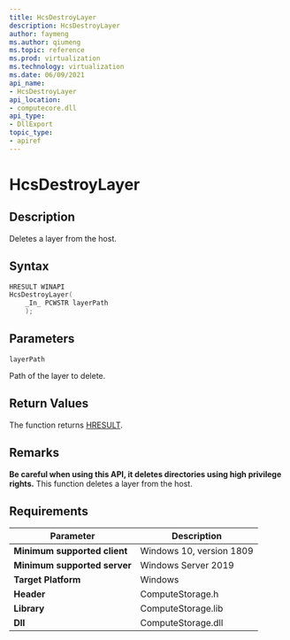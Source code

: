 ```yaml
---
title: HcsDestroyLayer
description: HcsDestroyLayer
author: faymeng
ms.author: qiumeng
ms.topic: reference
ms.prod: virtualization
ms.technology: virtualization
ms.date: 06/09/2021
api_name:
- HcsDestroyLayer
api_location:
- computecore.dll
api_type:
- DllExport
topic_type: 
- apiref
---
```

# HcsDestroyLayer

## Description

Deletes a layer from the host.

## Syntax

```cpp
HRESULT WINAPI
HcsDestroyLayer(
    _In_ PCWSTR layerPath
    );
```

## Parameters

`layerPath`

Path of the layer to delete.

## Return Values

The function returns [HRESULT](./HCSHResult.md).

## Remarks

**Be careful when using this API, it deletes directories using high privilege rights.**
This function deletes a layer from the host.

## Requirements

|Parameter|Description|
|---|---|
| **Minimum supported client** | Windows 10, version 1809 |
| **Minimum supported server** | Windows Server 2019 |
| **Target Platform** | Windows |
| **Header** | ComputeStorage.h |
| **Library** | ComputeStorage.lib |
| **Dll** | ComputeStorage.dll |


